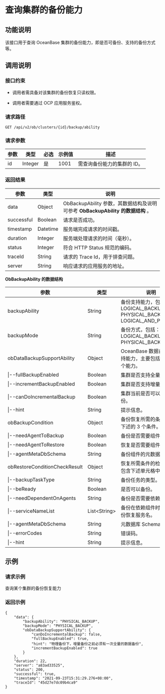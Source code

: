 查询集群的备份能力 
==============================



功能说明 
-------------------------

该接口用于查询 OceanBase 集群的备份能力，即是否可备份、支持的备份方式等。

调用说明 
-------------------------

### 接口约束 

* 调用者需具备对该集群的备份恢复只读权限。

  

* 调用者需要通过 OCP 应用服务鉴权。

  




### 请求路径 

`GET /api/v2/ob/clusters/{id}/backup/ability`

### 请求参数 



| 参数 |   类型    | 必选 | 示例值  |       描述        |
|----|---------|----|------|-----------------|
| id | Integer | 是  | 1001 | 需查询备份能力的集群的 ID。 |



### 返回结果 



|     参数     |    类型    |                             说明                             |
|------------|----------|------------------------------------------------------------|
| data       | Object   | ObBackupAbility 参数，其数据结构及说明可参考 **ObBackupAbility 的数据结构** 。 |
| successful | Boolean  | 请求是否成功。                                                    |
| timestamp  | Datetime | 服务端完成请求的时间戳。                                               |
| duration   | Integer  | 服务端处理请求的时间（毫秒）。                                            |
| status     | Integer  | 符合 HTTP Status 规范的编码。                                      |
| traceId    | String   | 请求的 Trace Id，用于排查问题。                                       |
| server     | String   | 响应请求的应用服务的地址。                                              |



**ObBackupAbility 的数据结构** 


|                     参数                      |       类型       |                                                                                                       说明                                                                                                        |
|---------------------------------------------|----------------|-----------------------------------------------------------------------------------------------------------------------------------------------------------------------------------------------------------------|
| backupAbility               | String         | 备份支持能力，包括： * LOGICAL_BACKUP   * PHYSICAL_BACKUP   * LOGICAL_AND_PHYSICAL    |
| backupMode  | String         | 备份方式，包括： * LOGICAL_BACKUP   * PHYSICAL_BACKUP                                                                |
| obDataBackupSupportAbility                  | Object         | OceanBase 数据备份的支持能力，主要包括下述的 3 个能力。                                                                                                                                                                                     |
| \|--fullBackupEnabled                       | Boolean        | 集群是否支持全量备份。                                                                                                                                                                                                     |
| \|--incrementBackupEnabled                  | Boolean        | 集群是否支持增量备份。                                                                                                                                                                                                     |
| \|--canDoIncrementalBackup                  | Boolean        | 集群当前是否可以增量备份。                                                                                                                                                                                                   |
| \|--hint                                    | String         | 提示信息。                                                                                                                                                                                                           |
| obBackupCondition                           | Object         | 备份恢复所需的条件，包含下述的 3 个条件。                                                                                                                                                                                          |
| \|--needAgentToBackup                       | Boolean        | 备份是否需要组件。                                                                                                                                                                                                       |
| \|--needAgentToRestore                      | Boolean        | 恢复是否需要组件。                                                                                                                                                                                                       |
| \|--agentMetaDbSchema                       | String         | 备份组件的元数据库名。                                                                                                                                                                                                     |
| obRestoreConditionCheckResult               | Object         | 恢复所需条件的检查结果，包含下述单元格中内容。                                                                                                                                                                                         |
| \|--backupTaskType                          | String         | 备份任务的类型。                                                                                                                                                                                                        |
| \|--beReady                                 | Boolean        | 是否可以备份。                                                                                                                                                                                                         |
| \|--needDependentOnAgents                   | String         | 备份是否需要依赖组件。                                                                                                                                                                                                     |
| \|--serviceNameList                         | List\<String\> | 备份在依赖组件时对应的备份恢复服务名。                                                                                                                                                                                             |
| \|--agentMetaDbSchema                       | String         | 元数据库 Schema。                                                                                                                                                                                                    |
| \|--errorCodes                              | String         | 错误码。                                                                                                                                                                                                            |
| \|--hint                                    | String         | 提示信息。                                                                                                                                                                                                           |



示例 
-----------------------

### 请求示例 

查询某个集群的备份恢复能力

### 返回示例 

```unknow
{
    "data": {
        "backupAbility": "PHYSICAL_BACKUP",
        "backupMode": "PHYSICAL_BACKUP",
        "obDataBackupSupportAbility": {
            "canDoIncrementalBackup": false,
            "fullBackupEnabled": true,
            "hint": "物理备份下，增量备份之前必须有一次全量的数据备份",
            "incrementBackupEnabled": true
        }
    },
    "duration": 22,
    "server": "a83ad33525",
    "status": 200,
    "successful": true,
    "timestamp": "2021-09-23T15:31:29.276+08:00",
    "traceId": "45d27e7dc09b4ca9"
}
```


